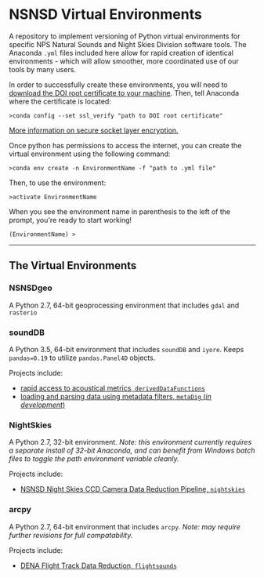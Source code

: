 # NSNSD Virtual Environments
A repository to implement versioning of Python virtual environments for specific NPS Natural Sounds and Night Skies Division software tools. The Anaconda `.yml` files  included here allow for rapid creation of identical environments - which will allow smoother, more coordinated use of our tools by many users. 

In order to successfully create these environments, you will need to [download the DOI root certificate to your machine](https://drive.google.com/file/d/0B551gy_Kqih1Y202VlFubnJPcFU/view). Then, tell Anaconda where the certificate is located:

```
>conda config --set ssl_verify "path to DOI root certificate"
```

[More information on secure socket layer encryption.](https://github.com/dbetchkal/soundDB/blob/master/PREREQUISITES.md#sidebar-the-government-is-decrypting-your-secure-internet-connection)

Once python has permissions to access the internet, you can create the virtual environment using the following command:

```
>conda env create -n EnvironmentName -f "path to .yml file"
```

Then, to use the environment:

```
>activate EnvironmentName
```
When you see the environment name in parenthesis to the left of the prompt, you're ready to start working!
```
(EnvironmentName) >
```

-----

## The Virtual Environments

### NSNSDgeo

A Python 2.7, 64-bit geoprocessing environment that includes `gdal` and `rasterio`

### soundDB

A Python 3.5, 64-bit environment that includes `soundDB` and `iyore`. Keeps `pandas=0.19` to utilize `pandas.Panel4D` objects.

Projects include:

- [rapid access to acoustical metrics, `derivedDataFunctions`](https://github.com/dbetchkal/derivedDataFunctions)
- [loading and parsing data using metadata filters, `metaDig` (*in development*)](https://github.com/dbetchkal/metaDig)

### NightSkies

A Python 2.7, 32-bit environment. *Note: this environment currently requires a separate install of 32-bit Anaconda, and can benefit from Windows batch files to toggle the path environment variable cleanly.* 

Projects include:

- [NSNSD Night Skies CCD Camera Data Reduction Pipeline, `nightskies`](https://github.com/liweihung/nightskies)

### arcpy

A Python 2.7, 64-bit environment that includes `arcpy`. *Note: may require further revisions for full compatability.*

Projects include:

- [DENA Flight Track Data Reduction, `flightsounds`](https://github.com/dan-walsh/flightsounds)
